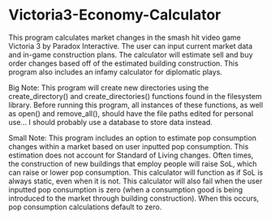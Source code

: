 # Victoria3-Economy-Calculator

This program calculates market changes in the smash hit video game Victoria 3 by Paradox Interactive. The user can input current market data and in-game construction plans. The calculator will estimate sell and buy order changes based off of the estimated building construction. This program also includes an infamy calculator for diplomatic plays.

Big Note: This program will create new directories using the create_directory() and create_directories() functions found in the filesystem library. Before running this program, all instances of these functions, as well as open() and remove_all(), should have the file paths edited for personal use... I should probably use a database to store data instead.

Small Note: This program includes an option to estimate pop consumption changes within a market based on user inputted pop consumption. This estimation does not account for Standard of Living changes. Often times, the construction of new buildings that employ people will raise SoL, which can raise or lower pop consumption. This calculator will function as if SoL is always static, even when it is not. This calculator will also fail when the user inputted pop consumption is zero (when a consumption good is being introduced to the market through building construction). When this occurs, pop consumption calculations default to zero.
